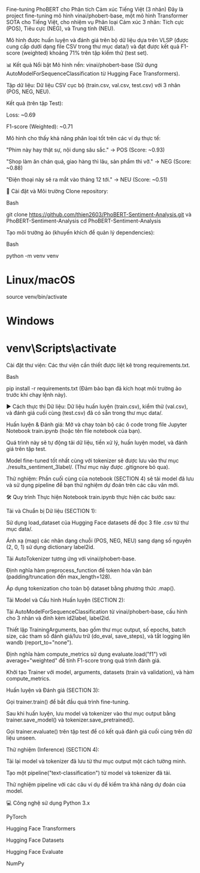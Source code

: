 Fine-tuning PhoBERT cho Phân tích Cảm xúc Tiếng Việt (3 nhãn)
Đây là project fine-tuning mô hình vinai/phobert-base, một mô hình Transformer SOTA cho Tiếng Việt, cho nhiệm vụ Phân loại Cảm xúc 3 nhãn: Tích cực (POS), Tiêu cực (NEG), và Trung tính (NEU).

Mô hình được huấn luyện và đánh giá trên bộ dữ liệu dựa trên VLSP (được cung cấp dưới dạng file CSV trong thư mục data/) và đạt được kết quả F1-score (weighted) khoảng 71% trên tập kiểm thử (test set).

📊 Kết quả Nổi bật
Mô hình nền: vinai/phobert-base (Sử dụng AutoModelForSequenceClassification từ Hugging Face Transformers).

Tập dữ liệu: Dữ liệu CSV cục bộ (train.csv, val.csv, test.csv) với 3 nhãn (POS, NEG, NEU).

Kết quả (trên tập Test):

Loss: ~0.69

F1-score (Weighted): ~0.71

Mô hình cho thấy khả năng phân loại tốt trên các ví dụ thực tế:

"Phim này hay thật sự, nội dung sâu sắc." -> POS (Score: ~0.93)

"Shop làm ăn chán quá, giao hàng thì lâu, sản phẩm thì vỡ." -> NEG (Score: ~0.88)

"Điện thoại này sẽ ra mắt vào tháng 12 tới." -> NEU (Score: ~0.51)

🚀 Cài đặt và Môi trường
Clone repository:

Bash

git clone https://github.com/thien2603/PhoBERT-Sentiment-Analysis.git và PhoBERT-Sentiment-Analysis
cd PhoBERT-Sentiment-Analysis

Tạo môi trường ảo (khuyến khích để quản lý dependencies):

Bash

python -m venv venv
# Linux/macOS
source venv/bin/activate
# Windows
# venv\Scripts\activate
Cài đặt thư viện: Các thư viện cần thiết được liệt kê trong requirements.txt.

Bash

pip install -r requirements.txt
(Đảm bảo bạn đã kích hoạt môi trường ảo trước khi chạy lệnh này).

▶️ Cách thực thi
Dữ liệu: Dữ liệu huấn luyện (train.csv), kiểm thử (val.csv), và đánh giá cuối cùng (test.csv) đã có sẵn trong thư mục data/.

Huấn luyện & Đánh giá: Mở và chạy toàn bộ các ô code trong file Jupyter Notebook train.ipynb (hoặc tên file notebook của bạn).

Quá trình này sẽ tự động tải dữ liệu, tiền xử lý, huấn luyện model, và đánh giá trên tập test.

Model fine-tuned tốt nhất cùng với tokenizer sẽ được lưu vào thư mục ./results_sentiment_3label/. (Thư mục này được .gitignore bỏ qua).

Thử nghiệm: Phần cuối cùng của notebook (SECTION 4) sẽ tải model đã lưu và sử dụng pipeline để bạn thử nghiệm dự đoán trên các câu văn mới.

🛠️ Quy trình Thực hiện
Notebook train.ipynb thực hiện các bước sau:

Tải và Chuẩn bị Dữ liệu (SECTION 1):

Sử dụng load_dataset của Hugging Face datasets để đọc 3 file .csv từ thư mục data/.

Ánh xạ (map) các nhãn dạng chuỗi (POS, NEG, NEU) sang dạng số nguyên (2, 0, 1) sử dụng dictionary label2id.

Tải AutoTokenizer tương ứng với vinai/phobert-base.

Định nghĩa hàm preprocess_function để token hóa văn bản (padding/truncation đến max_length=128).

Áp dụng tokenization cho toàn bộ dataset bằng phương thức .map().

Tải Model và Cấu hình Huấn luyện (SECTION 2):

Tải AutoModelForSequenceClassification từ vinai/phobert-base, cấu hình cho 3 nhãn và đính kèm id2label, label2id.

Thiết lập TrainingArguments, bao gồm thư mục output, số epochs, batch size, các tham số đánh giá/lưu trữ (do_eval, save_steps), và tắt logging lên wandb (report_to="none").

Định nghĩa hàm compute_metrics sử dụng evaluate.load("f1") với average="weighted" để tính F1-score trong quá trình đánh giá.

Khởi tạo Trainer với model, arguments, datasets (train và validation), và hàm compute_metrics.

Huấn luyện và Đánh giá (SECTION 3):

Gọi trainer.train() để bắt đầu quá trình fine-tuning.

Sau khi huấn luyện, lưu model và tokenizer vào thư mục output bằng trainer.save_model() và tokenizer.save_pretrained().

Gọi trainer.evaluate() trên tập test để có kết quả đánh giá cuối cùng trên dữ liệu unseen.

Thử nghiệm (Inference) (SECTION 4):

Tải lại model và tokenizer đã lưu từ thư mục output một cách tường minh.

Tạo một pipeline("text-classification") từ model và tokenizer đã tải.

Thử nghiệm pipeline với các câu ví dụ để kiểm tra khả năng dự đoán của model.

💻 Công nghệ sử dụng
Python 3.x

PyTorch

Hugging Face Transformers

Hugging Face Datasets

Hugging Face Evaluate

NumPy
